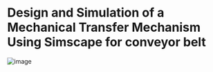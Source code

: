 # Design and Simulation of a Mechanical Transfer Mechanism Using Simscape for conveyor belt

![image](https://github.com/user-attachments/assets/90a13c0a-fb07-4c1a-bc05-2e794f86b062)

